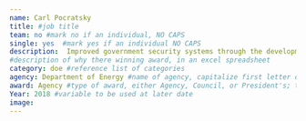 ```yaml
---
name: Carl Pocratsky
title: #job title
team: no #mark no if an individual, NO CAPS
single: yes  #mark yes if an individual NO CAPS
description:  Improved government security systems through the development of a risk assessment tool. The tool has been used to protect the national electric critical infrastructure and has saved the taxpayer millions of dollars.
#description of why there winning award, in an excel spreadsheet
category: doe #reference list of categories
agency: Department of Energy #name of agency, capitalize first letter of each name
award: Agency #type of award, either Agency, Council, or President's; this is case sensitive so make sure to match the options listed exactly. This section generates the format of the card
Year: 2018 #variable to be used at later date
image:
---
```

